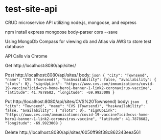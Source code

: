 # test-site-api
CRUD microservice API utilizing node.js, mongoose, and express

npm install express mongoose body-parser cors --save

Using MongoDb Compass for viewing db and Atlas via AWS to store test database

API Calls via Chrome

Get http://localhost:8080/api/sites/

Post http://localhost:8080/api/sites/
body: ```json
      {
      "city": "Townsend",
      "name": "CVS (Townsend)",
      "hasAvailability": false,
      "availability": {
      	"slots": 0},
      "signUpLink": "https://www.cvs.com/immunizations/covid-19-vaccine?icid=cvs-home-hero1-banner-1-link2-coronavirus-vaccine",
      "latitude": 41.7878682,
      "longitude": -69.9923008
    }
    ```
    
Put http://localhost:8080/api/sites/CVS%20Townsend)
body:  ```json   {
      "city": "Townsend",
      "name": "CVS (Townsend)",
      "hasAvailability": false,
      "availability": {
      	"slots": 0},
      "signUpLink": "https://www.cvs.com/immunizations/covid-19-vaccine?icid=cvs-home-hero1-banner-1-link2-coronavirus-vaccine",
      "latitude": 41.7878682,
      "longitude": -69.9923008
    } ```
    
Delete http://localhost:8080/api/sites/6050ff98f38c862343eea561

